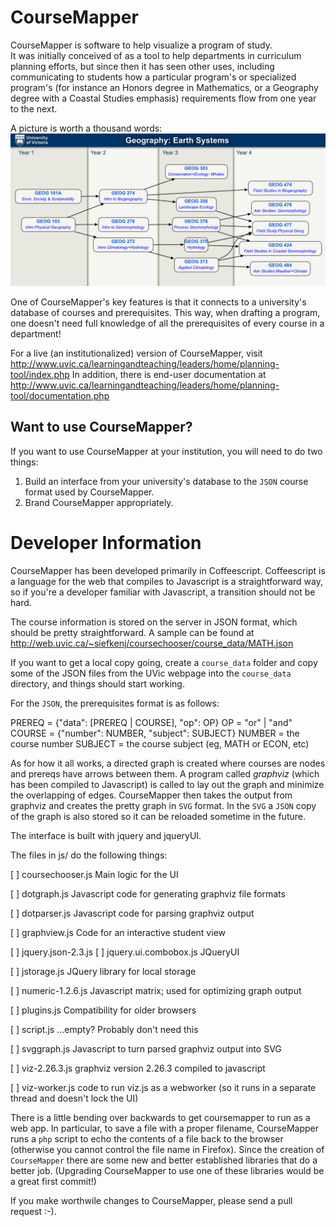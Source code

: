 CourseMapper
=============

CourseMapper is software to help visualize a program of study.  
It was initially conceived of as a tool to help departments 
in curriculum planning efforts, but since then it has seen 
other uses, including communicating to students how a particular 
program's or specialized program's (for instance an Honors degree 
in Mathematics, or a Geography degree with a Coastal Studies 
emphasis) requirements flow from one year to the next.

A picture is worth a thousand words:
![Example Map](https://raw.githubusercontent.com/siefkenj/coursechooser/master/examples/geog-earth-systems-map.png)


One of CourseMapper's key features is that it connects to a
university's database of courses and prerequisites.  This way,
when drafting a program, one doesn't need full knowledge of all
the prerequisites of every course in a department!

For a live (an institutionalized) version of CourseMapper, visit 
http://www.uvic.ca/learningandteaching/leaders/home/planning-tool/index.php
In addition, there is end-user documentation at http://www.uvic.ca/learningandteaching/leaders/home/planning-tool/documentation.php


Want to use CourseMapper?
-------------------------

If you want to use CourseMapper at your institution, you will
need to do two things:

  1. Build an interface from your university's database to the 
 `JSON` course format used by CourseMapper.
  2. Brand CourseMapper appropriately.

  
Developer Information
=====================

CourseMapper has been developed primarily in Coffeescript.  Coffeescript
is a language for the web that compiles to Javascript is a straightforward
way, so if you're a developer familiar with Javascript, a transition should
not be hard.

The course information is stored on the server in JSON format, which
should be pretty straightforward.  A sample can be found at
http://web.uvic.ca/~siefkenj/coursechooser/course_data/MATH.json

If you want to get a
local copy going, create a `course_data` folder and copy some of the JSON
files from the UVic webpage into the `course_data` directory, and things should
start working.

For the `JSON`, the prerequisites format is as follows:

  PREREQ = {"data": [PREREQ | COURSE], "op":  OP}
  OP = "or" | "and"
  COURSE = {"number": NUMBER, "subject": SUBJECT}
  NUMBER = the course number
  SUBJECT = the course subject (eg, MATH or ECON, etc)

As for how it all works, a directed graph is created where courses are
nodes and prereqs have arrows between them.  A program called _graphviz_
(which has been compiled to Javascript) is called to lay out the graph
and minimize the overlapping of edges.  CourseMapper then takes the
output from graphviz and creates the pretty graph in `SVG` format.  In the
`SVG` a `JSON` copy of the graph is also stored so it can be reloaded
sometime in the future.

The interface is built with jquery and jqueryUI.

The files in js/ do the following things:

 [   ] coursechooser.js
Main logic for the UI

 [   ] dotgraph.js
Javascript code for generating graphviz file formats

 [   ] dotparser.js
Javascript code for parsing graphviz output

 [   ] graphview.js
Code for an interactive student view

 [   ] jquery.json-2.3.js
 [   ] jquery.ui.combobox.js
JQueryUI

 [   ] jstorage.js
JQuery library for local storage

 [   ] numeric-1.2.6.js
Javascript matrix; used for optimizing graph output

 [   ] plugins.js
Compatibility for older browsers

 [   ] script.js
...empty? Probably don't need this

 [   ] svggraph.js
Javascript to turn parsed graphviz output into SVG

 [   ] viz-2.26.3.js
graphviz version 2.26.3 compiled to javascript

 [   ] viz-worker.js
code to run viz.js as a webworker (so it runs in a separate thread and
doesn't lock the UI)

There is a little bending over backwards to get coursemapper to run
as a web app.  In particular, to save a file with a proper filename,
CourseMapper
runs a `php` script to echo the contents of a file back to the
browser (otherwise you cannot control the file name in Firefox).  Since
the creation of `CourseMapper` there are some new and better established libraries
that do a better job. (Upgrading CourseMapper to use one of these libraries
would be a great first commit!)


If you make worthwile changes to CourseMapper, please send a pull request :-).
